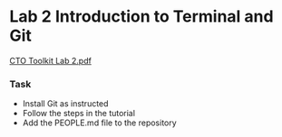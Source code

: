 # Lab 2 Introduction to Terminal and Git

[CTO Toolkit Lab 2.pdf](https://github.com/khlebobul/S24-CTO-Toolkit-MSTE/files/14311937/CTO.Toolkit.Lab.2.pdf)

### Task
- Install Git as instructed
- Follow the steps in the tutorial
- Add the PEOPLE.md file to the repository
